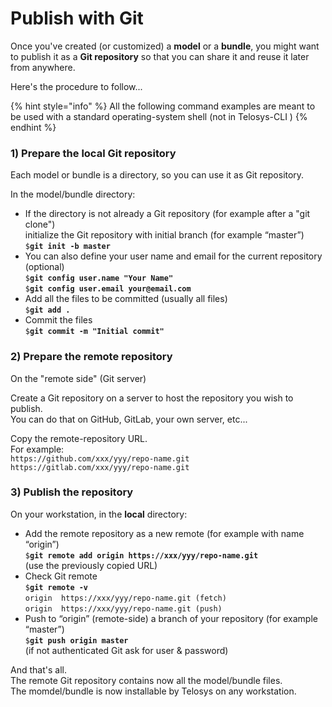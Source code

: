 # Publish with Git

Once you've created (or customized) a **model** or a **bundle**, you might want to publish it as a **Git repository** so that you can share it and reuse it later from anywhere.

Here's the procedure to follow...

{% hint style="info" %}
All the following command examples are meant to be used with a standard operating-system shell (not in Telosys-CLI )
{% endhint %}

### 1) Prepare the local Git repository&#x20;

Each model or bundle is a directory, so you can use it as Git repository.

In the model/bundle directory:&#x20;

* If the directory is not already a Git repository (for example after a "git clone")\
  initialize the Git repository with initial branch (for example “master”)\
  `$`**`git init -b master`**
* You can also define your user name and email for the current repository (optional)\
  `$`**`git config user.name "Your Name"`**\
  `$`**`git config user.email your@email.com`**
* Add all the files to be committed (usually all files)\
  `$`**`git add .`**
* Commit the files \
  `$`**`git commit -m "Initial commit"`**

### 2) Prepare the remote repository&#x20;

On the "remote side" (Git server)

Create a Git repository on a server to host the repository you wish to publish.\
You can do that on GitHub, GitLab, your own server, etc...

Copy the remote-repository URL. \
For example:\
&#x20; `https://github.com/xxx/yyy/repo-name.git`   \
&#x20; `https://gitlab.com/xxx/yyy/repo-name.git`&#x20;

### 3) Publish the repository&#x20;

On your workstation, in the **local** directory:

* Add the remote repository as a new remote (for example with name “origin”)\
  `$`**`git remote add origin https://xxx/yyy/repo-name.git`** \
  (use the previously copied URL)
* Check Git remote\
  `$`**`git remote -v`**\
  `origin  https://xxx/yyy/repo-name.git (fetch)`\
  `origin  https://xxx/yyy/repo-name.git (push)`
* Push to “origin” (remote-side) a branch of your repository (for example “master”)\
  `$`**`git push origin master`**\
  (if not authenticated Git ask for user & password)



And that's all. \
The remote Git repository contains now all the model/bundle files. \
The momdel/bundle is now installable by Telosys on any workstation.

